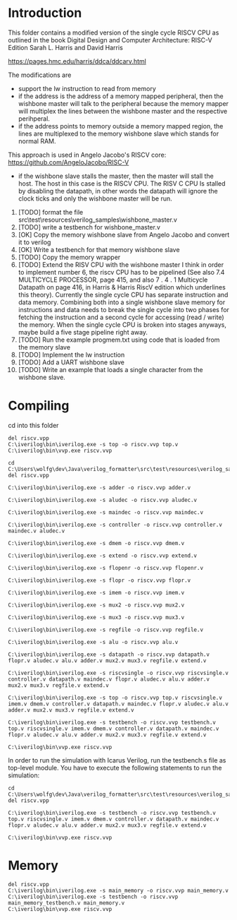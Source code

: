 # Introduction

This folder contains a modified version of the single cycle RISCV CPU
as outlined in the book Digital Design and Computer Architecture: RISC-V Edition
Sarah L. Harris and David Harris

https://pages.hmc.edu/harris/ddca/ddcarv.html

The modifications are
- support the lw instruction to read from memory
- if the address is the address of a memory mapped peripheral, then the wishbone master
will talk to the peripheral because the memory mapper will multiplex the lines between
the wishbone master and the respective perihperal.
- if the address points to memory outside a memory mapped region, the lines are
multiplexed to the memory wishbone slave which stands for normal RAM.

This approach is used in Angelo Jacobo's RISCV core: https://github.com/AngeloJacobo/RISC-V

- if the wishbone slave stalls the master, then the master will stall the host.
The host in this case is the RISCV CPU. The RISV C CPU Is stalled by disabling the
datapath, in other words the datapath will ignore the clock ticks and only
the wishbone master will be run.

1. [TODO] format the file src\test\resources\verilog_samples\wishbone_master.v
2. [TODO] write a testbench for wishbone_master.v
3. [OK] Copy the memory wishbone slave from Angelo Jacobo and convert it to verilog
4. [OK] Write a testbench for that memory wishbone slave
5. [TODO] Copy the memory wrapper
6. [TODO] Extend the RISV CPU with the wishbone master
   I think in order to implement number 6, the riscv CPU has to be pipelined
   (See also 7.4 MULTICYCLE PROCESSOR, page 415, and also 7 . 4 . 1 Multicycle Datapath
   on page 416,
   in Harris & Harris RiscV edition which underlines this theory).
   Currently the single cycle CPU has separate instruction and data memory.
   Combining both into a single wishbone slave memory for instructions and data needs
   to break the single cycle into two phases for fetching the instruction and a second
   cycle for accessing (read / write) the memory. When the single cycle CPU is
   broken into stages anyways, maybe build a five stage pipeline right away.
7. [TODO] Run the example progmem.txt using code that is loaded from the memory slave
8. [TODO] Implement the lw instruction
9. [TODO] Add a UART wishbone slave
10. [TODO] Write an example that loads a single character from the wishbone slave.

# Compiling

cd into this folder

```
del riscv.vpp
C:\iverilog\bin\iverilog.exe -s top -o riscv.vvp top.v
C:\iverilog\bin\vvp.exe riscv.vvp
```

```
cd C:\Users\wolfg\dev\Java\verilog_formatter\src\test\resources\verilog_samples\harris_single_cycle_riscv_cpu
del riscv.vpp

C:\iverilog\bin\iverilog.exe -s adder -o riscv.vvp adder.v

C:\iverilog\bin\iverilog.exe -s aludec -o riscv.vvp aludec.v

C:\iverilog\bin\iverilog.exe -s maindec -o riscv.vvp maindec.v

C:\iverilog\bin\iverilog.exe -s controller -o riscv.vvp controller.v maindec.v aludec.v

C:\iverilog\bin\iverilog.exe -s dmem -o riscv.vvp dmem.v

C:\iverilog\bin\iverilog.exe -s extend -o riscv.vvp extend.v

C:\iverilog\bin\iverilog.exe -s flopenr -o riscv.vvp flopenr.v

C:\iverilog\bin\iverilog.exe -s flopr -o riscv.vvp flopr.v

C:\iverilog\bin\iverilog.exe -s imem -o riscv.vvp imem.v

C:\iverilog\bin\iverilog.exe -s mux2 -o riscv.vvp mux2.v

C:\iverilog\bin\iverilog.exe -s mux3 -o riscv.vvp mux3.v

C:\iverilog\bin\iverilog.exe -s regfile -o riscv.vvp regfile.v

C:\iverilog\bin\iverilog.exe -s alu -o riscv.vvp alu.v

C:\iverilog\bin\iverilog.exe -s datapath -o riscv.vvp datapath.v flopr.v aludec.v alu.v adder.v mux2.v mux3.v regfile.v extend.v

C:\iverilog\bin\iverilog.exe -s riscvsingle -o riscv.vvp riscvsingle.v controller.v datapath.v maindec.v flopr.v aludec.v alu.v adder.v mux2.v mux3.v regfile.v extend.v

C:\iverilog\bin\iverilog.exe -s top -o riscv.vvp top.v riscvsingle.v imem.v dmem.v controller.v datapath.v maindec.v flopr.v aludec.v alu.v adder.v mux2.v mux3.v regfile.v extend.v

C:\iverilog\bin\iverilog.exe -s testbench -o riscv.vvp testbench.v top.v riscvsingle.v imem.v dmem.v controller.v datapath.v maindec.v flopr.v aludec.v alu.v adder.v mux2.v mux3.v regfile.v extend.v

C:\iverilog\bin\vvp.exe riscv.vvp
```

In order to run the simulation with Icarus Verilog, run the testbench.s file as top-level module.
You have to execute the following statements to run the simulation:

```
cd C:\Users\wolfg\dev\Java\verilog_formatter\src\test\resources\verilog_samples\harris_single_cycle_riscv_cpu
del riscv.vpp

C:\iverilog\bin\iverilog.exe -s testbench -o riscv.vvp testbench.v top.v riscvsingle.v imem.v dmem.v controller.v datapath.v maindec.v flopr.v aludec.v alu.v adder.v mux2.v mux3.v regfile.v extend.v

C:\iverilog\bin\vvp.exe riscv.vvp
```

# Memory

```
del riscv.vpp
C:\iverilog\bin\iverilog.exe -s main_memory -o riscv.vvp main_memory.v
C:\iverilog\bin\iverilog.exe -s testbench -o riscv.vvp main_memory_testbench.v main_memory.v
C:\iverilog\bin\vvp.exe riscv.vvp
```
